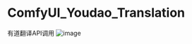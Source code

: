 # ComfyUI_Youdao_Translation
有道翻译API调用
![image](https://github.com/user-attachments/assets/ac95f946-dfd5-4fc7-b760-4f90b2f130fa)
